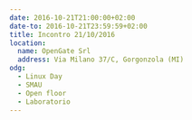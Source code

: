 ```yaml
---
date: 2016-10-21T21:00:00+02:00
date-to: 2016-10-21T23:59:59+02:00
title: Incontro 21/10/2016
location:
  name: OpenGate Srl
  address: Via Milano 37/C, Gorgonzola (MI)
odg:
  - Linux Day
  - SMAU
  - Open floor
  - Laboratorio
---
```


